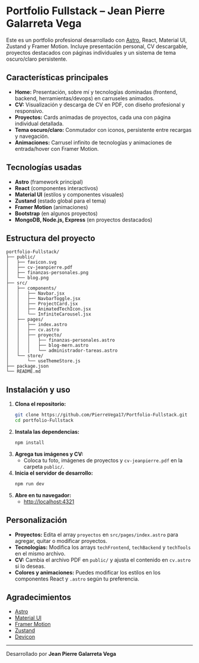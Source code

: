 # Portfolio Fullstack – Jean Pierre Galarreta Vega

Este es un portfolio profesional desarrollado con [Astro](https://astro.build/), React, Material UI, Zustand y Framer Motion. Incluye presentación personal, CV descargable, proyectos destacados con páginas individuales y un sistema de tema oscuro/claro persistente.

## Características principales

- **Home:** Presentación, sobre mí y tecnologías dominadas (frontend, backend, herramientas/devops) en carruseles animados.
- **CV:** Visualización y descarga de CV en PDF, con diseño profesional y responsivo.
- **Proyectos:** Cards animadas de proyectos, cada una con página individual detallada.
- **Tema oscuro/claro:** Conmutador con iconos, persistente entre recargas y navegación.
- **Animaciones:** Carrusel infinito de tecnologías y animaciones de entrada/hover con Framer Motion.

## Tecnologías usadas

- **Astro** (framework principal)
- **React** (componentes interactivos)
- **Material UI** (estilos y componentes visuales)
- **Zustand** (estado global para el tema)
- **Framer Motion** (animaciones)
- **Bootstrap** (en algunos proyectos)
- **MongoDB, Node.js, Express** (en proyectos destacados)

## Estructura del proyecto

```
portfolio-Fullstack/
├── public/
│   ├── favicon.svg
│   ├── cv-jeanpierre.pdf
│   ├── finanzas-personales.png
│   └── blog.png
├── src/
│   ├── components/
│   │   ├── Navbar.jsx
│   │   ├── NavbarToggle.jsx
│   │   ├── ProjectCard.jsx
│   │   ├── AnimatedTechIcon.jsx
│   │   └── InfiniteCarousel.jsx
│   ├── pages/
│   │   ├── index.astro
│   │   ├── cv.astro
│   │   ├── proyecto/
│   │   │   ├── finanzas-personales.astro
│   │   │   ├── blog-mern.astro
│   │   │   └── administrador-tareas.astro
│   └── store/
│       └── useThemeStore.js
├── package.json
└── README.md
```

## Instalación y uso

1. **Clona el repositorio:**
   ```bash
   git clone https://github.com/PierreVega17/Portfolio-Fullstack.git
   cd portfolio-Fullstack
   ```
2. **Instala las dependencias:**
   ```bash
   npm install
   ```
3. **Agrega tus imágenes y CV:**
   - Coloca tu foto, imágenes de proyectos y `cv-jeanpierre.pdf` en la carpeta `public/`.
4. **Inicia el servidor de desarrollo:**
   ```bash
   npm run dev
   ```
5. **Abre en tu navegador:**
   - [http://localhost:4321](http://localhost:4321)

## Personalización

- **Proyectos:** Edita el array `proyectos` en `src/pages/index.astro` para agregar, quitar o modificar proyectos.
- **Tecnologías:** Modifica los arrays `techFrontend`, `techBackend` y `techTools` en el mismo archivo.
- **CV:** Cambia el archivo PDF en `public/` y ajusta el contenido en `cv.astro` si lo deseas.
- **Colores y animaciones:** Puedes modificar los estilos en los componentes React y `.astro` según tu preferencia.

## Agradecimientos

- [Astro](https://astro.build/)
- [Material UI](https://mui.com/)
- [Framer Motion](https://www.framer.com/motion/)
- [Zustand](https://zustand-demo.pmnd.rs/)
- [Devicon](https://devicon.dev/)

---

Desarrollado por **Jean Pierre Galarreta Vega**

```